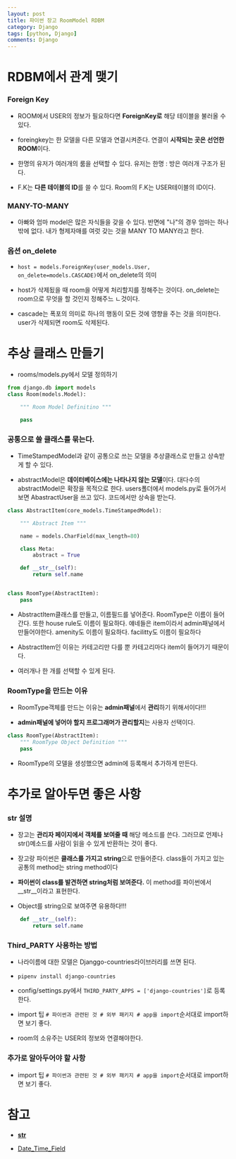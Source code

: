 ```yaml
---
layout: post
title: 파이썬 장고 RoomModel RDBM
category: Django
tags: [python, Django]
comments: Django
---
```



# RDBM에서 관계 맺기

### Foreign Key

- ROOM에서 USER의 정보가 필요하다면 **ForeignKey로** 해당 테이블을 불러올 수 있다.

- foreingkey는 한 모델을 다른 모델과 연결시켜준다. 연결이 **시작되는 곳은 선언한 ROOM**이다.

- 한명의 유저가 여러개의 룸을 선택할 수 있다. 유저는 한명 : 방은 여러개 구조가 된다.

- F.K는 **다른 테이블의 ID**를 쓸 수 있다. Room의 F.K는 USER테이블의 ID이다.


### MANY-TO-MANY

- 아빠와 엄마 model은 많은 자식들을 갖을 수 있다. 반면에 "나"의 경우 엄마는 하나밖에 없다. 내가 형제자매를 여럿 갖는 것을 MANY TO MANY라고 한다.

### 옵션 on_delete

- `host = models.ForeignKey(user_models.User, on_delete=models.CASCADE)`에서 on_delete의 의미

- host가 삭제됬을 때 room을 어떻게 처리할지를 정해주는 것이다. on_delete는 room으로 무엇을 할 것인지 정해주느 ㄴ것이다.

- cascade는 폭포의 의미로 하나의 행동이 모든 것에 영향을 주는 것을 의미한다. user가 삭제되면 room도 삭제된다.



# 추상 클래스 만들기

- rooms/models.py에서 모델 정의하기

```python
from django.db import models
class Room(models.Model):

    """ Room Model Definitino """

    pass
```

### 공통으로 쓸 클래스를 묶는다.

- TimeStampedModel과 같이 공통으로 쓰는 모델을 추상클래스로 만들고 상속받게 할 수 있다.

- abstractModel은 **데이터베이스에는 나타나지 않는 모델**이다. 대다수의 abstractModel은 확장을 목적으로 한다. users폴더에서 models.py로 들어가서 보면 AbastractUser을 쓰고 있다. 코드에서만 상속을 받는다.

```python
class AbstractItem(core_models.TimeStampedModel):

    """ Abstract Item """

    name = models.CharField(max_length=80)

    class Meta:
        abstract = True

    def __str__(self):
        return self.name


class RoomType(AbstractItem):
    pass

```
- AbstractItem클래스를 만들고, 이름필드를 넣어준다. RoomType은 이름이 들어간다. 또한 house rule도 이름이 필요하다. 얘네들은 item이라서 admin패널에서 만들어야한다. amenity도 이름이 필요하다. facilitty도 이름이 필요하다

- AbstractItem인 이유는 카테고리만 다를 뿐 카테고리마다 item이 들어가기 때문이다.

- 여러개나 한 개를 선택할 수 있게 된다. 

### RoomType을 만드는 이유

- RoomType객체를 만드는 이유는 **admin패널**에서 **관리**하기 위해서이다!!!

- **admin패널에 넣어야 할지 프로그래머가 관리할지**는 사용자 선택이다.

```python
class RoomType(AbstractItem):
    """ RoomType Object Definition """
    pass

```

- RoomType의 모델을 생성했으면 admin에 등록해서 추가하게 만든다.



# 추가로 알아두면 좋은 사항

### __str__ 설명

- 장고는 **관리자 페이지에서 객체를 보여줄 때** 해당 메소드를 쓴다. 그러므로 언제나 str()메소드를 사람이 읽을 수 있게 반환하는 것이 좋다.

- 장고랑 파이썬은 **클래스를 가지고 string**으로 만들어준다. class들이 가지고 있는 공통의 method는 string method이다

- **파이썬이 class를 발견하면 string처럼 보여준다.** 이 method를 파이썬에서 __str__이라고 표현한다.

- Object를 string으로 보여주면 유용하다!!!

```python
    def __str__(self):
        return self.name
```

### Third_PARTY 사용하는 방법

- 나라이름에 대한 모델은 Djanggo-countries라이브러리를 쓰면 된다.

- `pipenv install django-countries`

- config/settings.py에서 `THIRD_PARTY_APPS = ['django-countries']`로 등록한다.

- import 팁 `# 파이썬과 관련된 것 # 외부 패키지 # app을 import`순서대로 import하면 보기 좋다.

- room의 소유주는 USER의 정보와 연결해야한다.



### 추가로 알아두어야 할 사항

- import 팁 `# 파이썬과 관련된 것 # 외부 패키지 # app을 import`순서대로 import하면 보기 좋다.

# 참고

- [__str__](https://docs.djangoproject.com/en/3.1/ref/models/instances/)

- [Date_Time_Field](https://docs.djangoproject.com/en/2.0/ref/models/fields/)